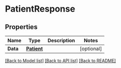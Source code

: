 # PatientResponse

## Properties

Name | Type | Description | Notes
------------ | ------------- | ------------- | -------------
**Data** | [**Patient**](Patient.md) |  | [optional] 

[[Back to Model list]](../README.md#documentation-for-models) [[Back to API list]](../README.md#documentation-for-api-endpoints) [[Back to README]](../README.md)


